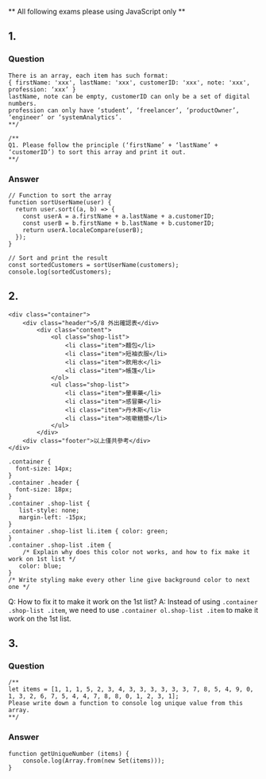** All following exams please using JavaScript only **

## 1.

### Question

```javascript=
There is an array, each item has such format:
{ firstName: 'xxx', lastName: 'xxx', customerID: 'xxx', note: 'xxx', profession: ‘xxx’ }
lastName, note can be empty, customerID can only be a set of digital numbers.
profession can only have ‘student’, ‘freelancer’, ‘productOwner’, ‘engineer’ or ‘systemAnalytics’.
**/

/**
Q1. Please follow the principle (‘firstName’ + ‘lastName’ + ‘customerID’) to sort this array and print it out.
**/
```

### Answer

```javascript=
// Function to sort the array
function sortUserName(user) {
  return user.sort((a, b) => {
    const userA = a.firstName + a.lastName + a.customerID;
    const userB = b.firstName + b.lastName + b.customerID;
    return userA.localeCompare(userB);
  });
}

// Sort and print the result
const sortedCustomers = sortUserName(customers);
console.log(sortedCustomers);
```

## 2.

```html=
<div class="container">
    <div class="header">5/8 外出確認表</div>
        <div class="content">
            <ol class="shop-list">
                <li class="item">麵包</li>
                <li class="item">短袖衣服</li>
                <li class="item">飲用水</li>
                <li class="item">帳篷</li>
            </ol>
            <ul class="shop-list">
                <li class="item">暈車藥</li>
                <li class="item">感冒藥</li>
                <li class="item">丹木斯</li>
                <li class="item">咳嗽糖漿</li>
            </ul>
        </div>
    <div class="footer">以上僅共參考</div>
</div>
```

```css=
.container {
  font-size: 14px;
}
.container .header {
  font-size: 18px;
}
.container .shop-list {
   list-style: none;
   margin-left: -15px;
}
.container .shop-list li.item { color: green;
}
.container .shop-list .item {
    /* Explain why does this color not works, and how to fix make it work on 1st list */
   color: blue;
}
/* Write styling make every other line give background color to next one */
```

Q: How to fix it to make it work on the 1st list?
A: Instead of using `.container .shop-list .item`, we need to use `.container ol.shop-list .item` to make it work on the 1st list.
    
## 3.

### Question
```javascript=
/**
let items = [1, 1, 1, 5, 2, 3, 4, 3, 3, 3, 3, 3, 3, 7, 8, 5, 4, 9, 0, 1, 3, 2, 6, 7, 5, 4, 4, 7, 8, 8, 0, 1, 2, 3, 1];
Please write down a function to console log unique value from this array.
**/
```

### Answer
```javascript=
function getUniqueNumber (items) {
    console.log(Array.from(new Set(items)));
}
```
